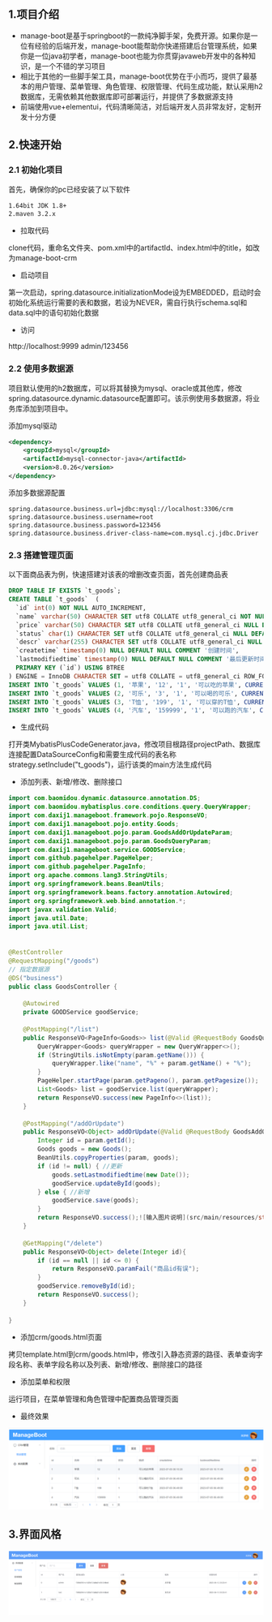 ## 1.项目介绍
- manage-boot是基于springboot的一款纯净脚手架，免费开源。如果你是一位有经验的后端开发，manage-boot能帮助你快递搭建后台管理系统，如果你是一位java初学者，manage-boot也能为你贯穿javaweb开发中的各种知识，是一个不错的学习项目
- 相比于其他的一些脚手架工具，manage-boot优势在于小而巧，提供了最基本的用户管理、菜单管理、角色管理、权限管理、代码生成功能，默认采用h2数据库，无需依赖其他数据库即可部署运行，并提供了多数据源支持
- 前端使用vue+elementui，代码清晰简洁，对后端开发人员非常友好，定制开发十分方便

## 2.快速开始

### 2.1 初始化项目

首先，确保你的pc已经安装了以下软件

```sh
1.64bit JDK 1.8+
2.maven 3.2.x
```

- 拉取代码

clone代码，重命名文件夹、pom.xml中的artifactId、index.html中的title，如改为manage-boot-crm

- 启动项目

第一次启动，spring.datasource.initializationMode设为EMBEDDED，启动时会初始化系统运行需要的表和数据，若设为NEVER，需自行执行schema.sql和data.sql中的语句初始化数据

- 访问

http://localhost:9999
admin/123456

### 2.2 使用多数据源

项目默认使用的h2数据库，可以将其替换为mysql、oracle或其他库，修改spring.datasource.dynamic.datasource配置即可。该示例使用多数据源，将业务库添加到项目中。

添加mysql驱动

```xml
<dependency>
    <groupId>mysql</groupId>
    <artifactId>mysql-connector-java</artifactId>
    <version>8.0.26</version>
</dependency>
```

添加多数据源配置
```properties
spring.datasource.business.url=jdbc:mysql://localhost:3306/crm
spring.datasource.business.username=root
spring.datasource.business.password=123456
spring.datasource.business.driver-class-name=com.mysql.cj.jdbc.Driver
```

### 2.3 搭建管理页面

以下面商品表为例，快速搭建对该表的增删改查页面，首先创建商品表

```sql
DROP TABLE IF EXISTS `t_goods`;
CREATE TABLE `t_goods`  (
  `id` int(0) NOT NULL AUTO_INCREMENT,
  `name` varchar(50) CHARACTER SET utf8 COLLATE utf8_general_ci NOT NULL COMMENT '名称',
  `price` varchar(50) CHARACTER SET utf8 COLLATE utf8_general_ci NULL DEFAULT NULL COMMENT '价格',
  `status` char(1) CHARACTER SET utf8 COLLATE utf8_general_ci NULL DEFAULT NULL COMMENT '状态 0下架1上架',
  `descr` varchar(255) CHARACTER SET utf8 COLLATE utf8_general_ci NULL DEFAULT NULL COMMENT '描述',
  `createtime` timestamp(0) NULL DEFAULT NULL COMMENT '创建时间',
  `lastmodifiedtime` timestamp(0) NULL DEFAULT NULL COMMENT '最后更新时间',
  PRIMARY KEY (`id`) USING BTREE
) ENGINE = InnoDB CHARACTER SET = utf8 COLLATE = utf8_general_ci ROW_FORMAT = Dynamic;
INSERT INTO `t_goods` VALUES (1, '苹果', '12', '1', '可以吃的苹果', CURRENT_TIMESTAMP, CURRENT_TIMESTAMP);
INSERT INTO `t_goods` VALUES (2, '可乐', '3', '1', '可以喝的可乐', CURRENT_TIMESTAMP, CURRENT_TIMESTAMP);
INSERT INTO `t_goods` VALUES (3, 'T恤', '199', '1', '可以穿的T恤', CURRENT_TIMESTAMP, CURRENT_TIMESTAMP);
INSERT INTO `t_goods` VALUES (4, '汽车', '159999', '1', '可以跑的汽车', CURRENT_TIMESTAMP, CURRENT_TIMESTAMP);
```

- 生成代码

打开类MybatisPlusCodeGenerator.java，修改项目根路径projectPath、数据库连接配置DataSourceConfig和需要生成代码的表名称strategy.setInclude("t_goods")，运行该类的main方法生成代码

- 添加列表、新增/修改、删除接口

```java
import com.baomidou.dynamic.datasource.annotation.DS;
import com.baomidou.mybatisplus.core.conditions.query.QueryWrapper;
import com.daxij1.manageboot.framework.pojo.ResponseVO;
import com.daxij1.manageboot.pojo.entity.Goods;
import com.daxij1.manageboot.pojo.param.GoodsAddOrUpdateParam;
import com.daxij1.manageboot.pojo.param.GoodsQueryParam;
import com.daxij1.manageboot.service.GOODService;
import com.github.pagehelper.PageHelper;
import com.github.pagehelper.PageInfo;
import org.apache.commons.lang3.StringUtils;
import org.springframework.beans.BeanUtils;
import org.springframework.beans.factory.annotation.Autowired;
import org.springframework.web.bind.annotation.*;
import javax.validation.Valid;
import java.util.Date;
import java.util.List;


@RestController
@RequestMapping("/goods")
// 指定数据源
@DS("business")
public class GoodsController {
    
    @Autowired
    private GOODService goodService;

    @PostMapping("/list")
    public ResponseVO<PageInfo<Goods>> list(@Valid @RequestBody GoodsQueryParam param){
        QueryWrapper<Goods> queryWrapper = new QueryWrapper<>();
        if (StringUtils.isNotEmpty(param.getName())) {
            queryWrapper.like("name", "%" + param.getName() + "%");
        }
        PageHelper.startPage(param.getPageno(), param.getPagesize());
        List<Goods> list = goodService.list(queryWrapper);
        return ResponseVO.success(new PageInfo<>(list));
    }

    @PostMapping("/addOrUpdate")
    public ResponseVO<Object> addOrUpdate(@Valid @RequestBody GoodsAddOrUpdateParam param){
        Integer id = param.getId();
        Goods goods = new Goods();
        BeanUtils.copyProperties(param, goods);
        if (id != null) { //更新
            goods.setLastmodifiedtime(new Date());
            goodService.updateById(goods);
        } else { //新增
            goodService.save(goods);
        }
        return ResponseVO.success();![输入图片说明](src/main/resources/static/img/%E5%95%86%E5%93%81%E7%AE%A1%E7%90%86.png)
    }

    @GetMapping("/delete")
    public ResponseVO<Object> delete(Integer id){
        if (id == null || id <= 0) {
            return ResponseVO.paramFail("商品id有误");
        }
        goodService.removeById(id);
        return ResponseVO.success();
    }

}
```

- 添加crm/goods.html页面

拷贝template.html到crm/goods.html中，修改引入静态资源的路径、表单查询字段名称、表单字段名称以及列表、新增/修改、删除接口的路径

- 添加菜单和权限

运行项目，在菜单管理和角色管理中配置商品管理页面

- 最终效果

![输入图片说明](img/goods.png)

## 3.界面风格

![输入图片说明](img/overview.jpg)